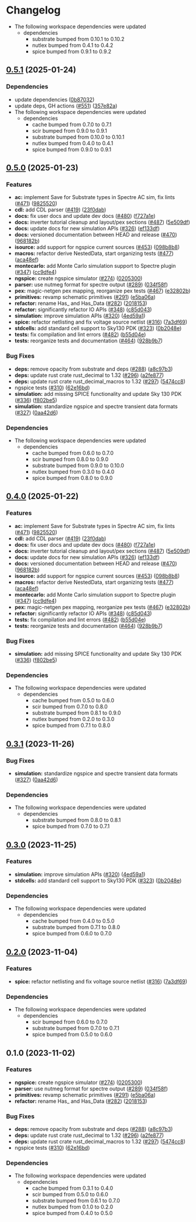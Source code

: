 # Changelog

* The following workspace dependencies were updated
  * dependencies
    * substrate bumped from 0.10.1 to 0.10.2
    * nutlex bumped from 0.4.1 to 0.4.2
    * spice bumped from 0.9.1 to 0.9.2

## [0.5.1](https://github.com/ucb-substrate/substrate2/compare/ngspice-v0.5.0...ngspice-v0.5.1) (2025-01-24)


### Dependencies

* update dependencies ([0b87032](https://github.com/ucb-substrate/substrate2/commit/0b8703276631fbb19a958453394c981d6b092441))
* update deps, GH actions ([#551](https://github.com/ucb-substrate/substrate2/issues/551)) ([357e82a](https://github.com/ucb-substrate/substrate2/commit/357e82ae0a01317d3ad5afb33b5290d3ac10cd7a))
* The following workspace dependencies were updated
  * dependencies
    * cache bumped from 0.7.0 to 0.7.1
    * scir bumped from 0.9.0 to 0.9.1
    * substrate bumped from 0.10.0 to 0.10.1
    * nutlex bumped from 0.4.0 to 0.4.1
    * spice bumped from 0.9.0 to 0.9.1

## [0.5.0](https://github.com/ucb-substrate/substrate2/compare/ngspice-v0.4.0...ngspice-v0.5.0) (2025-01-23)


### Features

* **ac:** implement Save for Substrate types in Spectre AC sim, fix lints ([#471](https://github.com/ucb-substrate/substrate2/issues/471)) ([9825520](https://github.com/ucb-substrate/substrate2/commit/98255207569cc00bd9ddc35419c2df1e48f1999c))
* **cdl:** add CDL parser ([#419](https://github.com/ucb-substrate/substrate2/issues/419)) ([23f0dab](https://github.com/ucb-substrate/substrate2/commit/23f0dab7b7a94cbe8960371b89d15211bddf51da))
* **docs:** fix user docs and update dev docs ([#480](https://github.com/ucb-substrate/substrate2/issues/480)) ([f727a1e](https://github.com/ucb-substrate/substrate2/commit/f727a1e7bd2a795ace1c51c3d6e02f3673d07a29))
* **docs:** inverter tutorial cleanup and layout/pex sections ([#487](https://github.com/ucb-substrate/substrate2/issues/487)) ([5e509df](https://github.com/ucb-substrate/substrate2/commit/5e509df95a5c145fc69280269d36d860418fb1c0))
* **docs:** update docs for new simulation APIs ([#326](https://github.com/ucb-substrate/substrate2/issues/326)) ([ef133df](https://github.com/ucb-substrate/substrate2/commit/ef133dfac5f352121fe0e561b76541d5af62970e))
* **docs:** versioned documentation between HEAD and release ([#470](https://github.com/ucb-substrate/substrate2/issues/470)) ([968182b](https://github.com/ucb-substrate/substrate2/commit/968182bf8f8d8b4cf923c0fd66f1ca1b32b12b16))
* **isource:** add support for ngspice current sources ([#453](https://github.com/ucb-substrate/substrate2/issues/453)) ([098b8b8](https://github.com/ucb-substrate/substrate2/commit/098b8b8633d6998f5c5298484166ead7ac600c4d))
* **macros:** refactor derive NestedData, start organizing tests ([#477](https://github.com/ucb-substrate/substrate2/issues/477)) ([aca48ef](https://github.com/ucb-substrate/substrate2/commit/aca48ef7a49c959e35ec4614345a55e667ff5146))
* **montecarlo:** add Monte Carlo simulation support to Spectre plugin ([#347](https://github.com/ucb-substrate/substrate2/issues/347)) ([cc9dfe4](https://github.com/ucb-substrate/substrate2/commit/cc9dfe42db5be1a8aaeaf3fb81992a0ad7251ef8))
* **ngspice:** create ngspice simulator ([#274](https://github.com/ucb-substrate/substrate2/issues/274)) ([0205300](https://github.com/ucb-substrate/substrate2/commit/02053006bc26d0b3d9e1d380def89836d7921857))
* **parser:** use nutmeg format for spectre output ([#289](https://github.com/ucb-substrate/substrate2/issues/289)) ([034f58f](https://github.com/ucb-substrate/substrate2/commit/034f58f99c587c61003761971e76c26038de9b3b))
* **pex:** magic-netgen pex mapping, reorganize pex tests ([#467](https://github.com/ucb-substrate/substrate2/issues/467)) ([e32802b](https://github.com/ucb-substrate/substrate2/commit/e32802bfc567f3dea50cc86b11576f7d6863fac2))
* **primitives:** revamp schematic primitives ([#291](https://github.com/ucb-substrate/substrate2/issues/291)) ([e5ba06a](https://github.com/ucb-substrate/substrate2/commit/e5ba06ab10008b72e78397ad70781caa6bc61791))
* **refactor:** rename Has_ and Has_Data ([#282](https://github.com/ucb-substrate/substrate2/issues/282)) ([2018153](https://github.com/ucb-substrate/substrate2/commit/2018153686dd7ef3df0e10874db3c656ca245026))
* **refactor:** significantly refactor IO APIs ([#348](https://github.com/ucb-substrate/substrate2/issues/348)) ([c85d043](https://github.com/ucb-substrate/substrate2/commit/c85d04334a0ba1740f9990b91fb55ab1f2ef77c5))
* **simulation:** improve simulation APIs ([#320](https://github.com/ucb-substrate/substrate2/issues/320)) ([4ed59a1](https://github.com/ucb-substrate/substrate2/commit/4ed59a1283f9546e8336cc96015bd87c55682777))
* **spice:** refactor netlisting and fix voltage source netlist ([#316](https://github.com/ucb-substrate/substrate2/issues/316)) ([7a3df69](https://github.com/ucb-substrate/substrate2/commit/7a3df695cf9b38c837ff86d5a5da2417c4db7aa2))
* **stdcells:** add standard cell support to Sky130 PDK ([#323](https://github.com/ucb-substrate/substrate2/issues/323)) ([0b2048e](https://github.com/ucb-substrate/substrate2/commit/0b2048ed44d89c5de87380cac48a4bbff2b4c20a))
* **tests:** fix compilation and lint errors ([#482](https://github.com/ucb-substrate/substrate2/issues/482)) ([b55d04e](https://github.com/ucb-substrate/substrate2/commit/b55d04ecd2472f9f72b926ba5286f0d928bc2691))
* **tests:** reorganize tests and documentation ([#464](https://github.com/ucb-substrate/substrate2/issues/464)) ([928b9b7](https://github.com/ucb-substrate/substrate2/commit/928b9b7c45dc334ca11d86e4564edc58bf6db6f2))


### Bug Fixes

* **deps:** remove opacity from substrate and deps ([#288](https://github.com/ucb-substrate/substrate2/issues/288)) ([a8c97b3](https://github.com/ucb-substrate/substrate2/commit/a8c97b30b4d075343903fa580437e9a099a745a2))
* **deps:** update rust crate rust_decimal to 1.32 ([#296](https://github.com/ucb-substrate/substrate2/issues/296)) ([a2fe877](https://github.com/ucb-substrate/substrate2/commit/a2fe877d03d3f907f348d7711a2132194ae91034))
* **deps:** update rust crate rust_decimal_macros to 1.32 ([#297](https://github.com/ucb-substrate/substrate2/issues/297)) ([5474cc8](https://github.com/ucb-substrate/substrate2/commit/5474cc8778b81c30b34fc7d146eec6e5e2532a26))
* ngspice tests ([#310](https://github.com/ucb-substrate/substrate2/issues/310)) ([62e16bd](https://github.com/ucb-substrate/substrate2/commit/62e16bdf296a6150066369f6465f49d299d86842))
* **simulation:** add missing SPICE functionality and update Sky 130 PDK ([#336](https://github.com/ucb-substrate/substrate2/issues/336)) ([f802be5](https://github.com/ucb-substrate/substrate2/commit/f802be5bf0361c38b415d976dbb0f2c984a2e304))
* **simulation:** standardize ngspice and spectre transient data formats ([#327](https://github.com/ucb-substrate/substrate2/issues/327)) ([0aa42d6](https://github.com/ucb-substrate/substrate2/commit/0aa42d6000d28a8aecb655e06330f4545e155b9b))


### Dependencies

* The following workspace dependencies were updated
  * dependencies
    * cache bumped from 0.6.0 to 0.7.0
    * scir bumped from 0.8.0 to 0.9.0
    * substrate bumped from 0.9.0 to 0.10.0
    * nutlex bumped from 0.3.0 to 0.4.0
    * spice bumped from 0.8.0 to 0.9.0

## [0.4.0](https://github.com/ucb-substrate/substrate2/compare/ngspice-v0.3.1...ngspice-v0.4.0) (2025-01-22)


### Features

* **ac:** implement Save for Substrate types in Spectre AC sim, fix lints ([#471](https://github.com/ucb-substrate/substrate2/issues/471)) ([9825520](https://github.com/ucb-substrate/substrate2/commit/98255207569cc00bd9ddc35419c2df1e48f1999c))
* **cdl:** add CDL parser ([#419](https://github.com/ucb-substrate/substrate2/issues/419)) ([23f0dab](https://github.com/ucb-substrate/substrate2/commit/23f0dab7b7a94cbe8960371b89d15211bddf51da))
* **docs:** fix user docs and update dev docs ([#480](https://github.com/ucb-substrate/substrate2/issues/480)) ([f727a1e](https://github.com/ucb-substrate/substrate2/commit/f727a1e7bd2a795ace1c51c3d6e02f3673d07a29))
* **docs:** inverter tutorial cleanup and layout/pex sections ([#487](https://github.com/ucb-substrate/substrate2/issues/487)) ([5e509df](https://github.com/ucb-substrate/substrate2/commit/5e509df95a5c145fc69280269d36d860418fb1c0))
* **docs:** update docs for new simulation APIs ([#326](https://github.com/ucb-substrate/substrate2/issues/326)) ([ef133df](https://github.com/ucb-substrate/substrate2/commit/ef133dfac5f352121fe0e561b76541d5af62970e))
* **docs:** versioned documentation between HEAD and release ([#470](https://github.com/ucb-substrate/substrate2/issues/470)) ([968182b](https://github.com/ucb-substrate/substrate2/commit/968182bf8f8d8b4cf923c0fd66f1ca1b32b12b16))
* **isource:** add support for ngspice current sources ([#453](https://github.com/ucb-substrate/substrate2/issues/453)) ([098b8b8](https://github.com/ucb-substrate/substrate2/commit/098b8b8633d6998f5c5298484166ead7ac600c4d))
* **macros:** refactor derive NestedData, start organizing tests ([#477](https://github.com/ucb-substrate/substrate2/issues/477)) ([aca48ef](https://github.com/ucb-substrate/substrate2/commit/aca48ef7a49c959e35ec4614345a55e667ff5146))
* **montecarlo:** add Monte Carlo simulation support to Spectre plugin ([#347](https://github.com/ucb-substrate/substrate2/issues/347)) ([cc9dfe4](https://github.com/ucb-substrate/substrate2/commit/cc9dfe42db5be1a8aaeaf3fb81992a0ad7251ef8))
* **pex:** magic-netgen pex mapping, reorganize pex tests ([#467](https://github.com/ucb-substrate/substrate2/issues/467)) ([e32802b](https://github.com/ucb-substrate/substrate2/commit/e32802bfc567f3dea50cc86b11576f7d6863fac2))
* **refactor:** significantly refactor IO APIs ([#348](https://github.com/ucb-substrate/substrate2/issues/348)) ([c85d043](https://github.com/ucb-substrate/substrate2/commit/c85d04334a0ba1740f9990b91fb55ab1f2ef77c5))
* **tests:** fix compilation and lint errors ([#482](https://github.com/ucb-substrate/substrate2/issues/482)) ([b55d04e](https://github.com/ucb-substrate/substrate2/commit/b55d04ecd2472f9f72b926ba5286f0d928bc2691))
* **tests:** reorganize tests and documentation ([#464](https://github.com/ucb-substrate/substrate2/issues/464)) ([928b9b7](https://github.com/ucb-substrate/substrate2/commit/928b9b7c45dc334ca11d86e4564edc58bf6db6f2))


### Bug Fixes

* **simulation:** add missing SPICE functionality and update Sky 130 PDK ([#336](https://github.com/ucb-substrate/substrate2/issues/336)) ([f802be5](https://github.com/ucb-substrate/substrate2/commit/f802be5bf0361c38b415d976dbb0f2c984a2e304))


### Dependencies

* The following workspace dependencies were updated
  * dependencies
    * cache bumped from 0.5.0 to 0.6.0
    * scir bumped from 0.7.0 to 0.8.0
    * substrate bumped from 0.8.1 to 0.9.0
    * nutlex bumped from 0.2.0 to 0.3.0
    * spice bumped from 0.7.1 to 0.8.0

## [0.3.1](https://github.com/ucb-substrate/substrate2/compare/ngspice-v0.3.0...ngspice-v0.3.1) (2023-11-26)


### Bug Fixes

* **simulation:** standardize ngspice and spectre transient data formats ([#327](https://github.com/ucb-substrate/substrate2/issues/327)) ([0aa42d6](https://github.com/ucb-substrate/substrate2/commit/0aa42d6000d28a8aecb655e06330f4545e155b9b))


### Dependencies

* The following workspace dependencies were updated
  * dependencies
    * substrate bumped from 0.8.0 to 0.8.1
    * spice bumped from 0.7.0 to 0.7.1

## [0.3.0](https://github.com/ucb-substrate/substrate2/compare/ngspice-v0.2.0...ngspice-v0.3.0) (2023-11-25)


### Features

* **simulation:** improve simulation APIs ([#320](https://github.com/ucb-substrate/substrate2/issues/320)) ([4ed59a1](https://github.com/ucb-substrate/substrate2/commit/4ed59a1283f9546e8336cc96015bd87c55682777))
* **stdcells:** add standard cell support to Sky130 PDK ([#323](https://github.com/ucb-substrate/substrate2/issues/323)) ([0b2048e](https://github.com/ucb-substrate/substrate2/commit/0b2048ed44d89c5de87380cac48a4bbff2b4c20a))


### Dependencies

* The following workspace dependencies were updated
  * dependencies
    * cache bumped from 0.4.0 to 0.5.0
    * substrate bumped from 0.7.1 to 0.8.0
    * spice bumped from 0.6.0 to 0.7.0

## [0.2.0](https://github.com/ucb-substrate/substrate2/compare/ngspice-v0.1.0...ngspice-v0.2.0) (2023-11-04)


### Features

* **spice:** refactor netlisting and fix voltage source netlist ([#316](https://github.com/ucb-substrate/substrate2/issues/316)) ([7a3df69](https://github.com/ucb-substrate/substrate2/commit/7a3df695cf9b38c837ff86d5a5da2417c4db7aa2))


### Dependencies

* The following workspace dependencies were updated
  * dependencies
    * scir bumped from 0.6.0 to 0.7.0
    * substrate bumped from 0.7.0 to 0.7.1
    * spice bumped from 0.5.0 to 0.6.0

## 0.1.0 (2023-11-02)


### Features

* **ngspice:** create ngspice simulator ([#274](https://github.com/ucb-substrate/substrate2/issues/274)) ([0205300](https://github.com/ucb-substrate/substrate2/commit/02053006bc26d0b3d9e1d380def89836d7921857))
* **parser:** use nutmeg format for spectre output ([#289](https://github.com/ucb-substrate/substrate2/issues/289)) ([034f58f](https://github.com/ucb-substrate/substrate2/commit/034f58f99c587c61003761971e76c26038de9b3b))
* **primitives:** revamp schematic primitives ([#291](https://github.com/ucb-substrate/substrate2/issues/291)) ([e5ba06a](https://github.com/ucb-substrate/substrate2/commit/e5ba06ab10008b72e78397ad70781caa6bc61791))
* **refactor:** rename Has_ and Has_Data ([#282](https://github.com/ucb-substrate/substrate2/issues/282)) ([2018153](https://github.com/ucb-substrate/substrate2/commit/2018153686dd7ef3df0e10874db3c656ca245026))


### Bug Fixes

* **deps:** remove opacity from substrate and deps ([#288](https://github.com/ucb-substrate/substrate2/issues/288)) ([a8c97b3](https://github.com/ucb-substrate/substrate2/commit/a8c97b30b4d075343903fa580437e9a099a745a2))
* **deps:** update rust crate rust_decimal to 1.32 ([#296](https://github.com/ucb-substrate/substrate2/issues/296)) ([a2fe877](https://github.com/ucb-substrate/substrate2/commit/a2fe877d03d3f907f348d7711a2132194ae91034))
* **deps:** update rust crate rust_decimal_macros to 1.32 ([#297](https://github.com/ucb-substrate/substrate2/issues/297)) ([5474cc8](https://github.com/ucb-substrate/substrate2/commit/5474cc8778b81c30b34fc7d146eec6e5e2532a26))
* ngspice tests ([#310](https://github.com/ucb-substrate/substrate2/issues/310)) ([62e16bd](https://github.com/ucb-substrate/substrate2/commit/62e16bdf296a6150066369f6465f49d299d86842))


### Dependencies

* The following workspace dependencies were updated
  * dependencies
    * cache bumped from 0.3.1 to 0.4.0
    * scir bumped from 0.5.0 to 0.6.0
    * substrate bumped from 0.6.1 to 0.7.0
    * nutlex bumped from 0.1.0 to 0.2.0
    * spice bumped from 0.4.0 to 0.5.0

